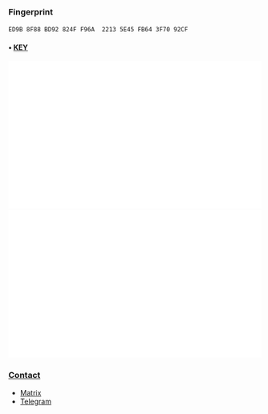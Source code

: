 
### Fingerprint
```
ED9B 8F88 BD92 824F F96A  2213 5E45 FB64 3F70 92CF
```
<p align="left">
<h4>&#8226; <a href="https://raw.githubusercontent.com/oluceps/oluceps/key/key.asc" title="public key">KEY</a></h4>
</p>  

<!--[![Anurag's GitHub stats](https://github-readme-stats.vercel.app/api?username=oluceps)](https://github.com/anuraghazra/github-readme-stats)-->  

<a href="https://github.com/oluceps/github-stats-transparent">  

![](https://raw.githubusercontent.com/oluceps/github-stats-transparent/output/generated/overview.svg)
![](https://raw.githubusercontent.com/oluceps/github-stats-transparent/output/generated/languages.svg)
### Contact
+ [Matrix](https://matrix.to/#/@sammulat:matrix.org)
+ [Telegram](https://t.me/Secpm_bot)

<!--<p align="center">
  <img width="400" height="140" src="https://github-readme-stats.vercel.app/api/top-langs/?username=oluceps&layout=compact&hide=Nix,Nu,Lua,javascript,html,CMake,Makefile,CSS,cpp,shell">
</p>-->  

<!--<p align="center">
  <img width="1000" height="200" src="https://raw.githubusercontent.com/oluceps/oluceps/f96fc02f9590f4dfed881784e1909362199de3bb/github-contribution-grid-snake.svg">
</p>  -->  


